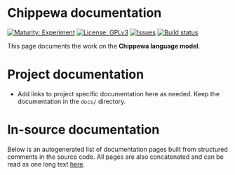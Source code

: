 # Chippewa documentation

[![Maturity: Experiment](https://img.shields.io/badge/Maturity-Experiment-black.svg)](https://giellalt.github.io/MaturityClassification.html)
[![License: GPLv3](https://img.shields.io/badge/License-GPLv3-blue.svg)](https://www.gnu.org/licenses/gpl-3.0)
[![Issues](https://img.shields.io/github/issues/giellalt/lang-ciw)](https://github.com/giellalt/lang-ciw/issues)
[![Build status](https://github.com/giellalt/lang-ciw/workflows/Speller%20CI+CD/badge.svg)](https://github.com/giellalt/lang-ciw/actions)

This page documents the work on the **Chippewa language model**. 

# Project documentation

* Add links to project specific documentation here as needed. Keep the documentation in the `docs/` directory.

# In-source documentation

Below is an autogenerated list of documentation pages built from structured comments in the source code. All pages are also concatenated and can be read as one long text [here](ciw.md).
